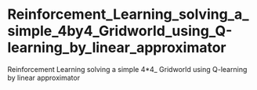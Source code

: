 # Reinforcement_Learning_solving_a_simple_4by4_Gridworld_using_Q-learning_by_linear_approximator
Reinforcement Learning solving a simple 4*4_ Gridworld using Q-learning by linear approximator
